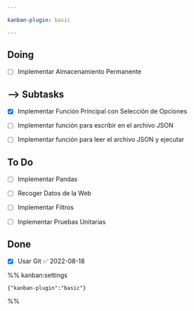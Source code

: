 ```yaml
---

kanban-plugin: basic

---
```


## Doing

- [ ] Implementar Almacenamiento Permanente


## --> Subtasks

- [x] Implementar Función Principal con Selección de Opciones
- [ ] Implementar función para escribir en el archivo JSON
- [ ] Implementar función para leer el archivo JSON y ejecutar


## To Do

- [ ] Implementar Pandas
- [ ] Recoger Datos de la Web
- [ ] Implementar Filtros
- [ ] Inplementar Pruebas Unitarias


## Done

- [x] Usar Git ✅ 2022-08-18




%% kanban:settings
```
{"kanban-plugin":"basic"}
```
%%